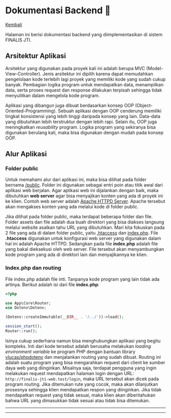 # Dokumentasi Backend 🐔

[Kembali](README.md)

Halaman ini berisi dokumentasi backend yang diimplementasikan di sistem FINALIS JTI.

## Arsitektur Aplikasi

Arsitektur yang digunakan pada proyek kali ini adalah berupa MVC (Model-View-Controller). Jenis arsitektur ini dipilih karena dapat memudahkan pengelolaan kode terlebih lagi proyek yang memiliki kode yang sudah cukup banyak. Pembagian logika program untuk mendapatkan data, menampilkan data, serta proses request dan response dilakukan terpisah sehingga tidak menyulitkan dalam mengelola kode program. 

Aplikasi yang dibangun juga dibuat berdasarkan konsep OOP (Object-Oriented-Programming). Sebuah aplikasi dengan OOP cenderung memiliki tingkat konsistensi yang lebih tinggi daripada konsep yang lain. Data-data yang dibutuhkan lebih terstruktur dengan lebih rapi. Selain itu, OOP juga meningkatkan *reusability* program. Logika program yang sekiranya bisa digunakan berulang kali, maka bisa digunakan dengan mudah pada konsep OOP.

## Alur Aplikasi

### Folder public
Untuk memahami alur dari aplikasi ini, maka bisa dilihat pada folder bernama [/public](../../../public/). Folder ini digunakan sebagai entri poin atau titik awal dari aplikasi web berjalan. Agar aplikasi web ini dijalankan dengan baik, maka dibutuhkan **web server** agar bisa menyajikan konten yang ada di proyek ini ke klien. Contoh web server adalah [Apache HTTPD Server](https://httpd.apache.org/). Apache tersebut akan mengakses konten yang ada melalui kode di folder public.

Jika dilihat pada folder public, maka terdapat beberapa folder dan file. Folder assets dan file adalah dua buah direktori yang bisa diakses langsung melalui website asalkan tahu URL yang dibutuhkan. Mari kita fokuskan pada 2 file yang ada di dalam folder public, yaitu [.htaccess](../../../public/.htaccess) dan [index.php](../../../public/index.php). File **.htaccess** digunakan untuk konfigurasi web server yang digunakan dalam hal ini adalah Apache HTTPD. Sedangkan pada file **index.php** adalah file yang bakal dieksekusi oleh web server. File tersebut akan menyambungkan kode program yang ada di direktori lain dan menyajikannya ke klien. 

### Index.php dan routing

File index.php adalah file inti. Tanpanya kode program yang lain tidak ada artinya. Berikut adalah isi dari file **index.php**:
```php
<?php

use App\Core\Router;
use Dotenv\Dotenv;

(Dotenv::createImmutable(__DIR__ . '/../'))->load();

session_start();
Router::run();
```
Isinya cukup sederhana namun bisa menghubungkan aplikasi yang begitu kompleks. Inti dari kode tersebut adalah berusaha melakukan *loading environment variable* ke program PHP dengan bantuan library [vlucas/phpdotenv](https://github.com/vlucas/phpdotenv) dan menjalankan routing yang sudah dibuat. Routing ini adalah suatu program yang bisa mengarahkan request dari client ke sumber daya web yang diinginkan. Misalnya saja, terdapat pengguna yang ingin melakukan request mendapatkan halaman login dengan URL: `http://finalis-jti-web.test/login`, maka URL tersebut akan dicek pada program routing. Jika ditemukan rute yang cocok, maka akan dilanjutkan prosesnya sehingga klien mendapatkan respon yang diinginkan. Jika tidak mendapatkan request yang tidak sesuai, maka klien akan diberitahukan bahwa URL yang dimasukkan tidak sesuai atau tidak bisa ditemukan. 

---
---
